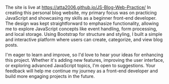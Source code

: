 The site is live at https://atta2006.github.io/JS-Blog-Web-Practice/
In creating this personal blog website, my primary focus was on practicing JavaScript and showcasing my skills as a beginner front-end developer. The design was kept straightforward to emphasize functionality, allowing me to explore JavaScript concepts like event handling, form processing, and local storage. Using Bootstrap for structure and styling, I built a simple and interactive platform where users can create, categorize, and view blog posts.

I'm eager to learn and improve, so I'd love to hear your ideas for enhancing this project. Whether it's adding new features, improving the user interface, or exploring advanced JavaScript topics, I'm open to suggestions. Your feedback will help me continue my journey as a front-end developer and build more engaging projects in the future.

